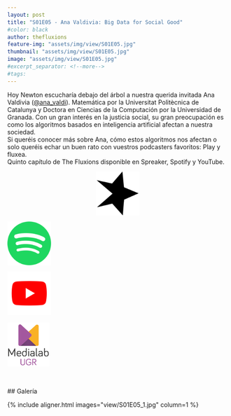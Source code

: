 ```yaml
---
layout: post
title: "S01E05 - Ana Valdivia: Big Data for Social Good"
#color: black
author: thefluxions
feature-img: "assets/img/view/S01E05.jpg"
thumbnail: "assets/img/view/S01E05.jpg"
image: "assets/img/view/S01E05.jpg"
#excerpt_separator: <!--more-->
#tags: 
---
```


Hoy Newton escucharía debajo del árbol a nuestra querida invitada Ana Valdivia (<a href="https://twitter.com/ana_valdi" target="_blank">@ana_valdi</a>). Matemática por la Universitat Politècnica de Catalunya y Doctora en Ciencias de la Computación por la Universidad de Granada. Con un gran interés en la justicia social, su gran preocupación es como los algoritmos basados en inteligencia artificial afectan a nuestra sociedad.
<br>Si queréis conocer más sobre Ana, cómo estos algoritmos nos afectan o solo queréis echar un buen rato con vuestros podcasters favoritos: Play y fluxea.
<br>Quinto capítulo de The Fluxions disponible en Spreaker, Spotify y YouTube.
<br>
<p align="center">
<a href="https://www.spreaker.com/user/radiolabugr/entrevista-ana" target="_blank"><img src="https://raw.githubusercontent.com/thefluxions/thefluxions.github.io/master/assets/img/archive/spreaker-logo.png" height="100" align="center"></a>

<a href="https://open.spotify.com/episode/5PaNtA7oOG1UmjgrfVtGeT?si=eGcfKUc4TdKG9eypnEoQqQ" target="_blank"><img src="https://raw.githubusercontent.com/thefluxions/thefluxions.github.io/master/assets/img/archive/spotify-logo.png" height="100" align="center"></a>

<a href="" target="_blank"><img src="https://raw.githubusercontent.com/thefluxions/thefluxions.github.io/master/assets/img/archive/youtube-logo.png" height="100" align="center"></a>
<br><br>
<a href="https://medialab.ugr.es/evento/the-fluxions-1x05-ana-valdivia-big-data-for-social-good" target="_blank"><img src="https://raw.githubusercontent.com/thefluxions/thefluxions.github.io/master/assets/img/archive/medialab-logo.png" height="100" align="center"></a>
</p>
<br><br>
## Galería

{% include aligner.html images="view/S01E05_1.jpg" column=1 %}